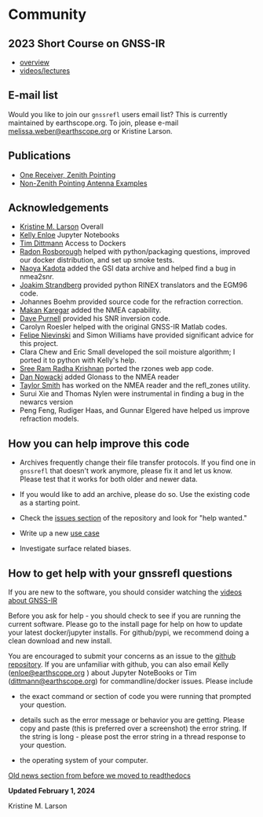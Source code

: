 # Community 

## 2023 Short Course  on GNSS-IR
- [overview](https://gnssrefl.readthedocs.io/en/latest/pages/sc_index.html)
- [videos/lectures](https://gnssrefl.readthedocs.io/en/latest/pages/sc_media.html)

## E-mail list
Would you like to join our <code>gnssrefl</code> users email list?
This is currently maintained by earthscope.org. To join, please e-mail 
melissa.weber@earthscope.org or Kristine Larson.

## Publications
- [One Receiver, Zenith Pointing](https://gnssrefl.readthedocs.io/en/latest/pages/community.html)
- [Non-Zenith Pointing Antenna Examples](https://gnssrefl.readthedocs.io/en/latest/pages/tilted.html)

## Acknowledgements

- [Kristine M. Larson](https://kristinelarson.net) Overall 
- [Kelly Enloe](https://github.com/k-enloe) Jupyter Notebooks
- [Tim Dittmann](https://github.com/timdittmann) Access to Dockers
- [Radon Rosborough](https://github.com/raxod502) helped with 
python/packaging questions, improved our docker distribution, and 
set up smoke tests. 
- [Naoya Kadota](https://github.com/naoyakadota) added the GSI data archive and helped find a bug in nmea2snr. 
- [Joakim Strandberg](https://github.com/Ydmir) provided python RINEX translators and the EGM96 code. 
- Johannes Boehm provided source code for the refraction correction. 
- [Makan Karegar](https://github.com/MakanAKaregar) added the NMEA capability.
- [Dave Purnell](https://github.com/purnelldj) provided his SNR inversion code. 
- Carolyn Roesler helped with the original GNSS-IR Matlab codes.
- [Felipe Nievinski](https://github.com/fgnievinski) 
and Simon Williams have provided significant advice for this project.
- Clara Chew and Eric Small developed the soil moisture algorithm; I ported it to python with Kelly's help.
- [Sree Ram Radha Krishnan](https://github.com/sreeram-radhakrishnan) ported the rzones web app code.
- [Dan Nowacki](https://github.com/dnowacki-usgs) added 
Glonass to the NMEA reader
- [Taylor Smith](https://github.com/tasmi) has worked on the NMEA reader and the refl_zones utility.
- Surui Xie and Thomas Nylen were instrumental in finding a bug in the newarcs version
- Peng Feng, Rudiger Haas, and Gunnar Elgered have helped us improve refraction models.

## How you can help improve this code

- Archives frequently change their file transfer protocols. If you find one 
in <code>gnssrefl</code> that doesn't work anymore,
please fix it and let us know. Please test that it works for both older and newer data.

- If you would like to add an archive, please do so. Use the existing code as a starting point. 

- Check the [issues section](https://github.com/kristinemlarson/gnssrefl/issues) of the 
repository and look for "help wanted."

- Write up a new [use case](https://gnssrefl.readthedocs.io/en/latest/pages/first_drivethru.html)

- Investigate surface related biases.

## How to get help with your gnssrefl questions

If you are new to the software, you should consider watching the 
[videos about GNSS-IR](https://www.youtube.com/playlist?list=PL9KIPkLxL-c_d-NlNsaoGgScWqSxxUB5n)

Before you ask for help - you should check to see if you are running the current software.
Please go to the install page for help on how to update your latest 
docker/jupyter installs. For github/pypi, we recommend doing a clean download and new install.

You are encouraged to submit your concerns as an issue to 
the [github repository](https://github.com/kristinemlarson/gnssrefl). If you are unfamiliar 
with github, you can also email Kelly (enloe@earthscope.org ) about Jupyter 
NoteBooks or Tim (dittmann@earthscope.org) for commandline/docker issues. Please include

* the exact command or section of code you were running that prompted your question.

* details such as the error message or behavior you are getting. 
Please copy and paste (this is preferred over a screenshot) the error string. 
If the string is long - please post the error string in a thread response to your question.

* the operating system of your computer.

[Old news section from before we moved to readthedocs](https://gnssrefl.readthedocs.io/en/latest/pages/old_news.html)

**Updated February 1, 2024**

Kristine M. Larson

